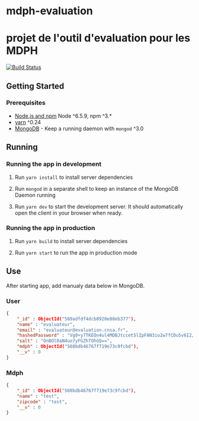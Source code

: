 # mdph-evaluation
projet de l'outil d'evaluation pour les MDPH
================================================

[![Build Status](https://circleci.com/gh/sgmap/mdph-evaluation.svg?style=svg)](https://circleci.com/gh/sgmap/mdph-evaluation)

## Getting Started

### Prerequisites

- [Node.js and npm](https://nodejs.org/) Node ^6.5.9, npm ^3.*
- [yarn](https://yarnpkg.com/) ^0.24
- [MongoDB](https://www.mongodb.org/) - Keep a running daemon with `mongod` ^3.0

## Running

### Running the app in development

1. Run `yarn install` to install server dependencies

2. Run `mongod` in a separate shell to keep an instance of the MongoDB Daemon running

3. Run `yarn dev` to start the development server. It should automatically open the client in your browser when ready.

### Running the app in production

1. Run `yarn build` to install server dependencies

2. Run `yarn start` to run the app in production mode

## Use

After starting app, add manualy data below in MongoDB.

### User

```json
{
    "_id" : ObjectId("589adfdf4dcb8920e88eb377"),
    "name" : "evaluateur",
    "email" : "evaluateur@evaluation.cnsa.fr",
    "hashedPassword" : "Vg0+y7TKEOn4ul4MDBJtccet5lZpFAN3io2w7fCDu5v6I2/FpJwGsrHDjYv4dmoJMOuAIgwQpmeWWMzfbsGdHA==", // mot de passe (encrypted with SHA1)
    "salt" : "OnBOl0aN4uo7yFGZhTOhGQ==",
    "mdph" : ObjectId("560bdb46767f719e73c9fcbd"),
    "__v" : 0
}
```
### Mdph

```json
{
    "_id" : ObjectId("560bdb46767f719e73c9fcbd"),
    "name" : "test",
    "zipcode" : "test",
    "__v" : 0
}
```
